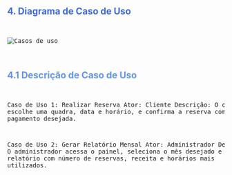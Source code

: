 <h2 style="color: RoyalBlue;">4. Diagrama de Caso de Uso</h2>
<pre>

![Casos de uso](/img/casos-uso.png)

</pre>

<h2 style="color: CornflowerBlue;">4.1 Descrição de Caso de Uso</h2>
<pre>

Caso de Uso 1: Realizar Reserva
Ator: Cliente
Descrição: O cliente escolhe uma quadra, data e horário, e confirma a reserva com a forma de 
pagamento desejada.

Caso de Uso 2: Gerar Relatório Mensal
Ator: Administrador
Descrição: O administrador acessa o painel, seleciona o mês desejado e visualiza o relatório 
com número de reservas, receita e horários mais utilizados.

</pre>